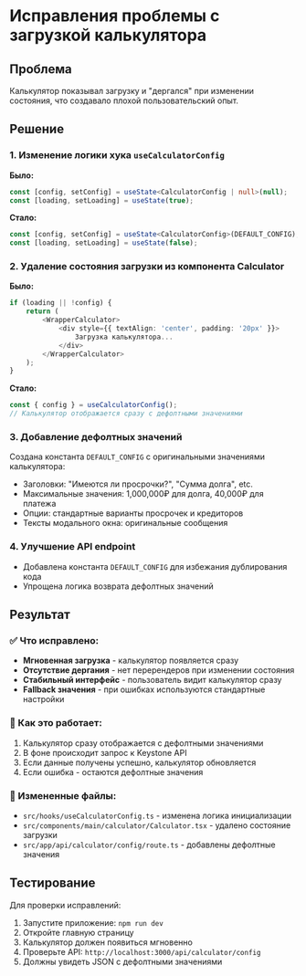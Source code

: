 # Исправления проблемы с загрузкой калькулятора

## Проблема
Калькулятор показывал загрузку и "дергался" при изменении состояния, что создавало плохой пользовательский опыт.

## Решение

### 1. Изменение логики хука `useCalculatorConfig`
**Было:**
```typescript
const [config, setConfig] = useState<CalculatorConfig | null>(null);
const [loading, setLoading] = useState(true);
```

**Стало:**
```typescript
const [config, setConfig] = useState<CalculatorConfig>(DEFAULT_CONFIG);
const [loading, setLoading] = useState(false);
```

### 2. Удаление состояния загрузки из компонента Calculator
**Было:**
```typescript
if (loading || !config) {
    return (
        <WrapperCalculator>
            <div style={{ textAlign: 'center', padding: '20px' }}>
                Загрузка калькулятора...
            </div>
        </WrapperCalculator>
    );
}
```

**Стало:**
```typescript
const { config } = useCalculatorConfig();
// Калькулятор отображается сразу с дефолтными значениями
```

### 3. Добавление дефолтных значений
Создана константа `DEFAULT_CONFIG` с оригинальными значениями калькулятора:
- Заголовки: "Имеются ли просрочки?", "Сумма долга", etc.
- Максимальные значения: 1,000,000₽ для долга, 40,000₽ для платежа
- Опции: стандартные варианты просрочек и кредиторов
- Тексты модального окна: оригинальные сообщения

### 4. Улучшение API endpoint
- Добавлена константа `DEFAULT_CONFIG` для избежания дублирования кода
- Упрощена логика возврата дефолтных значений

## Результат

### ✅ Что исправлено:
- **Мгновенная загрузка** - калькулятор появляется сразу
- **Отсутствие дергания** - нет перерендеров при изменении состояния
- **Стабильный интерфейс** - пользователь видит калькулятор сразу
- **Fallback значения** - при ошибках используются стандартные настройки

### 🔄 Как это работает:
1. Калькулятор сразу отображается с дефолтными значениями
2. В фоне происходит запрос к Keystone API
3. Если данные получены успешно, калькулятор обновляется
4. Если ошибка - остаются дефолтные значения

### 📁 Измененные файлы:
- `src/hooks/useCalculatorConfig.ts` - изменена логика инициализации
- `src/components/main/calculator/Calculator.tsx` - удалено состояние загрузки
- `src/app/api/calculator/config/route.ts` - добавлены дефолтные значения

## Тестирование

Для проверки исправлений:
1. Запустите приложение: `npm run dev`
2. Откройте главную страницу
3. Калькулятор должен появиться мгновенно
4. Проверьте API: `http://localhost:3000/api/calculator/config`
5. Должны увидеть JSON с дефолтными значениями
